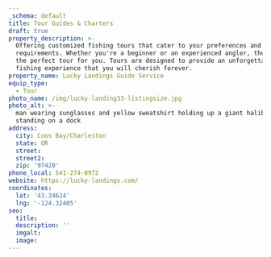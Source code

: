 ```yaml
---
_schema: default
title: Tour Guides & Charters
draft: true
property_description: >-
  Offering customized fishing tours that cater to your preferences and
  requirements. Whether you're a beginner or an experienced angler, they have
  the perfect tour for you. Tours are designed to provide an unforgettable
  fishing experience that you will cherish forever.
property_name: Lucky Landings Guide Service
equip_type:
  - Tour
photo_name: /img/lucky-landing33-listingsize.jpg
photo_alt: >-
  man wearing sunglasses and yellow sweatshirt holding up a giant halibut while
  standing on a dock
address:
  city: Coos Bay/Charleston
  state: OR
  street:
  street2:
  zip: '97420'
phone_local: 541-274-0972
website: https://lucky-landings.com/
coordinates:
  lat: '43.34624'
  lng: '-124.32405'
seo:
  title:
  description: ''
  imgalt:
  image:
---
```

